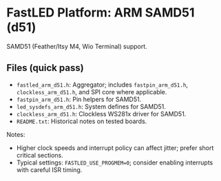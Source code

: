 # FastLED Platform: ARM SAMD51 (d51)

SAMD51 (Feather/Itsy M4, Wio Terminal) support.

## Files (quick pass)
- `fastled_arm_d51.h`: Aggregator; includes `fastpin_arm_d51.h`, `clockless_arm_d51.h`, and SPI core where applicable.
- `fastpin_arm_d51.h`: Pin helpers for SAMD51.
- `led_sysdefs_arm_d51.h`: System defines for SAMD51.
- `clockless_arm_d51.h`: Clockless WS281x driver for SAMD51.
- `README.txt`: Historical notes on tested boards.

Notes:
- Higher clock speeds and interrupt policy can affect jitter; prefer short critical sections.
 - Typical settings: `FASTLED_USE_PROGMEM=0`; consider enabling interrupts with careful ISR timing.
